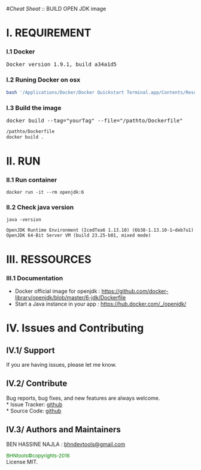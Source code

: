 #_Cheat Sheat_ :: BUILD OPEN JDK image
# I. REQUIREMENT
### I.1 Docker
<pre>Docker version 1.9.1, build a34a1d5 </pre>
### I.2 Runing Docker on osx
```bash
bash '/Applications/Docker/Docker Quickstart Terminal.app/Contents/Resources/Scripts/start.sh'
```
### I.3 Build the image
<pre>docker build --tag="yourTag" --file="/pathto/Dockerfile"<code>
</code></pre>
```bash
/pathto/Dockerfile
docker build . 
```
# II. RUN
### II.1 Run container
```docker run -it --rm openjdk:6```
### II.2 Check java version
```java -version```
<pre><code>OpenJDK Runtime Environment (IcedTea6 1.13.10) (6b38-1.13.10-1~deb7u1)
OpenJDK 64-Bit Server VM (build 23.25-b01, mixed mode)</code></pre>

# III. RESSOURCES
### III.1 Documentation
<ul>
<li>Docker official image for openjdk : <a href="https://github.com/docker-library/openjdk/blob/master/6-jdk/Dockerfile">https://github.com/docker-library/openjdk/blob/master/6-jdk/Dockerfile</a> </li>
<li>Start a Java instance in your app : <a href="https://hub.docker.com/_/openjdk/">https://hub.docker.com/_/openjdk/</a> </li>
</ul>
<h1 id='idtitle4'>IV. Issues and Contributing</h1> 
<h2>IV.1/ Support</h2>
<p>
If you are having issues, please let me know.
</p>
<h2>IV.2/ Contribute</h2>
<p>Bug reports, bug fixes, and new features are always welcome.<br>
* Issue Tracker: <a href="https://github.com/NajlaBioinfo/ProJavas/issues">github</a><br>
* Source Code: <a href="https://github.com/NajlaBioinfo/ProJavas/pulls">github</a></p>
<h2 id='idtitleE'>IV.3/ Authors and Maintainers</h2>
<p>BEN HASSINE NAJLA : <a href="MAILTO:bhndevtools@gmail.com?Subject=ProJavas-OJDK6">bhndevtools@gmail.com</a></p>
<section style="font: bold;color:green;align:center;font-size:small;">
<footer>BHNtools©copyrights-2016<br></section>License MIT.</footer>
</article>

